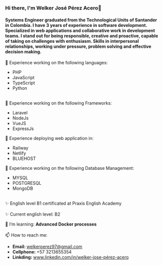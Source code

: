 ### Hi there, I'm Welker José Pérez Acero👋

<div class="header-content">
  
  <div class="text-content">
    <h4>
        Systems Engineer graduated from the
        Technological Units of Santander in Colombia.
        I have 3 years of experience in software
        development. Specialized in web
        applications and collaborative work in
        development teams. I stand out for being
        responsible, creative and proactive,
        capable of taking on challenges with
        enthusiasm. Skills in interpersonal
        relationships, working under pressure,
        problem solving and effective decision
        making.
    </h4>
  </div>
  
  🔭 Experience working on the following languages:
  <ul>
    <li>PHP</li>
     <li>JavaScript</li>
     <li>TypeScript</li>
     <li>Python</li>
  </ul>
      <br>
  🔭 Experience working on the following Frameworks:
  <ul>
       <li>Laravel</li>
       <li>NodeJs</li>
       <li>VueJS</li>
       <li>ExpressJs</li>
  </ul>
  
  🔭 Experience deploying web application in:
  <ul>
       <li>Railway</li>
       <li>Netlify</li>
       <li>BLUEHOST</li>
  </ul>

  🔭 Experience working on the following Database Management:
  <ul>
       <li>MYSQL</li>
       <li>POSTGRESQL</li>
       <li>MongoDB</li>
  </ul>
  <br>
    ✨ English level B1 certificated at Praxis English Academy
  <br>
  <br>
    ✨ Current english level: B2
  </br>

  🌱 I’m learning: <b> Advanced Docker processes </b> <br><br>
  📫 How to reach me: 
    <ul>
       <li> <b>Email: </b> welkerperez97@gmail.com </li>
       <li> <b>Cellphone: </b> +57 3213655354 </li>
       <li> <b> Linkding: </b> www.linkedin.com/in/welker-jose-pérez-acero </li>
  </ul>
  
</div>


<!--
**WelkerAcero/WelkerAcero** is a ✨ _special_ ✨ repository because its `README.md` (this file) appears on your GitHub profile.

Here are some ideas to get you started:

- 🔭 I’m currently working on ...
- 🌱 I’m currently learning ...
- 👯 I’m looking to collaborate on ...
- 🤔 I’m looking for help with ...
- 💬 Ask me about ...
- 📫 How to reach me: ...
- 😄 Pronouns: ...
- ⚡ Fun fact: ...
-->
